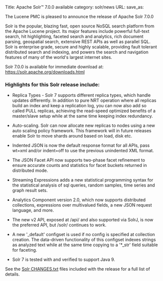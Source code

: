 Title: Apache Solr™ 7.0.0 available
category: solr/news
URL: 
save_as: 

The Lucene PMC is pleased to announce the release of Apache Solr 7.0.0

Solr is the popular, blazing fast, open source NoSQL search platform from the
Apache Lucene project. Its major features include powerful full-text search,
hit highlighting, faceted search and analytics, rich document parsing,
geospatial search, extensive REST APIs as well as parallel SQL. Solr is
enterprise grade, secure and highly scalable, providing fault tolerant
distributed search and indexing, and powers the search and navigation features
of many of the world's largest internet sites.

Solr 7.0.0 is available for immediate download at:
<https://solr.apache.org/downloads.html>

### Highlights for this Solr release include:

* Replica Types - Solr 7 supports different replica types, which handle updates differently. In addition to pure NRT operation where all replicas build an index and keep a replication log, you can now also add so called PULL replicas, achieving the read-speed optimized benefits of a master/slave setup while at the same time keeping index redundancy.

* Auto-scaling. Solr can now allocate new replicas to nodes using a new auto scaling policy framework. This framework will in future releases enable Solr to move shards around based on load, disk etc.

* Indented JSON is now the default response format for all APIs, pass wt=xml and/or indent=off to use the previous unindented XML format.

* The JSON Facet API now supports two-phase facet refinement to ensure accurate counts and statistics for facet buckets returned in distributed mode.

* Streaming Expressions adds a new statistical programming syntax for the statistical analysis of sql queries, random samples, time series and graph result sets.

* Analytics Component version 2.0, which now supports distributed collections, expressions over multivalued fields, a new JSON request language, and more.

* The new v2 API, exposed at /api/ and also supported via SolrJ, is now the preferred API, but /solr/ continues to work.

* A new '_default' configset is used if no config is specified at collection creation. The data-driven functionality of this configset indexes strings as analyzed text while at the same time copying to a '*_str' field suitable for faceting.

* Solr 7 is tested with and verified to support Java 9.

See the [Solr CHANGES.txt](/solr/7_0_0/changes/Changes.html) files included with the release for a full list of details.

